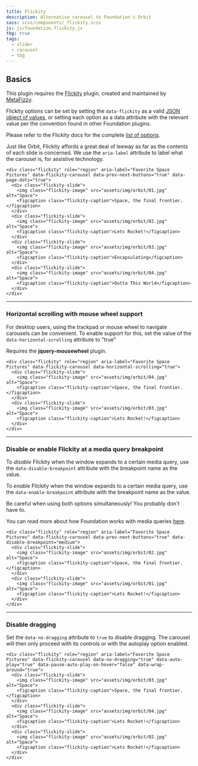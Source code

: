 ```yaml
---
title: Flickity
description: Alternative carousel to Foundation's Orbit
sass: scss/components/_flickity.scss
js: js/foundation.flickity.js
tbg: true
tags:
  - slider
  - carousel
  - tbg
---
```


## Basics

This plugin requires the [Flickity](http://flickity.metafizzy.co) plugin, created and maintained by [MetaFizzy](http://metafizzy.co).

Flickity options can be set by setting the `data-flickity` as a valid [JSON object of values](http://flickity.metafizzy.co/#initialize-with-html), or setting each option as a data attribute with the relevant value per the convention found in other Foundation plugins.

Please refer to the Flickity docs for the complete [list of options](http://flickity.metafizzy.co/options.html).

Just like Orbit, Flickity affords a great deal of leeway as far as the contents of each slide is concerned. We use the `aria-label` attribute to label what the carousel is, for assistive technology.

```html_example
<div class="flickity" role="region" aria-label="Favorite Space Pictures" data-flickity-carousel data-prev-next-buttons="true" data-page-dots="true">
  <div class="flickity-slide">
    <img class="flickity-image" src="assets/img/orbit/01.jpg" alt="Space">
    <figcaption class="flickity-caption">Space, the final frontier.</figcaption>
  </div>
  <div class="flickity-slide">
    <img class="flickity-image" src="assets/img/orbit/02.jpg" alt="Space">
    <figcaption class="flickity-caption">Lets Rocket!</figcaption>
  </div>
  <div class="flickity-slide">
    <img class="flickity-image" src="assets/img/orbit/03.jpg" alt="Space">
    <figcaption class="flickity-caption">Encapsulating</figcaption>
  </div>
  <div class="flickity-slide">
    <img class="flickity-image" src="assets/img/orbit/04.jpg" alt="Space">
    <figcaption class="flickity-caption">Outta This World</figcaption>
  </div>
</div>
```

---

### Horizontal scrolling with mouse wheel support

For desktop users, using the trackpad or mouse wheel to navigate carousels can be convenient. To enable support for this, set the value of the `data-horizontal-scrolling` attribute to "true"

Requires the **jquery-mousewheel** plugin.

```html_example
<div class="flickity" role="region" aria-label="Favorite Space Pictures" data-flickity-carousel data-horizontal-scrolling="true">
  <div class="flickity-slide">
    <img class="flickity-image" src="assets/img/orbit/04.jpg" alt="Space">
    <figcaption class="flickity-caption">Space, the final frontier.</figcaption>
  </div>
  <div class="flickity-slide">
    <img class="flickity-image" src="assets/img/orbit/03.jpg" alt="Space">
    <figcaption class="flickity-caption">Lets Rocket!</figcaption>
  </div>
</div>
```

---

### Disable or enable Flickity at a media query breakpoint

To _disable_ Flickity when the window expands to a certain media query, use the `data-disable-breakpoint` attribute with the breakpoint name as the value.

To _enable_ Flickity when the window expands to a certain media query, use the `data-enable-breakpoint` attribute with the breakpoint name as the value.

Be careful when using both options simultaneously! You probably don't have to.

You can read more about how Foundation works with media queries [here](/media-queries.html).

```html_example
<div class="flickity" role="region" aria-label="Favorite Space Pictures" data-flickity-carousel data-prev-next-buttons="true" data-disable-breakpoint="medium">
  <div class="flickity-slide">
    <img class="flickity-image" src="assets/img/orbit/02.jpg" alt="Space">
    <figcaption class="flickity-caption">Space, the final frontier.</figcaption>
  </div>
  <div class="flickity-slide">
    <img class="flickity-image" src="assets/img/orbit/01.jpg" alt="Space">
    <figcaption class="flickity-caption">Lets Rocket!</figcaption>
  </div>
</div>
```

---

### Disable dragging

Set the `data-no-dragging` attribute to `true` to disable dragging. The carousel will then only proceed with its controls or with the autoplay option enabled.

```html_example
<div class="flickity" role="region" aria-label="Favorite Space Pictures" data-flickity-carousel data-no-dragging="true" data-auto-play="true" data-pause-auto-play-on-hover="false" data-wrap-around="true">
  <div class="flickity-slide">
    <img class="flickity-image" src="assets/img/orbit/03.jpg" alt="Space">
    <figcaption class="flickity-caption">Space, the final frontier.</figcaption>
  </div>
  <div class="flickity-slide">
    <img class="flickity-image" src="assets/img/orbit/04.jpg" alt="Space">
    <figcaption class="flickity-caption">Lets Rocket!</figcaption>
  </div>
  <div class="flickity-slide">
    <img class="flickity-image" src="assets/img/orbit/02.jpg" alt="Space">
    <figcaption class="flickity-caption">Lets Rocket!</figcaption>
  </div>
</div>
```
